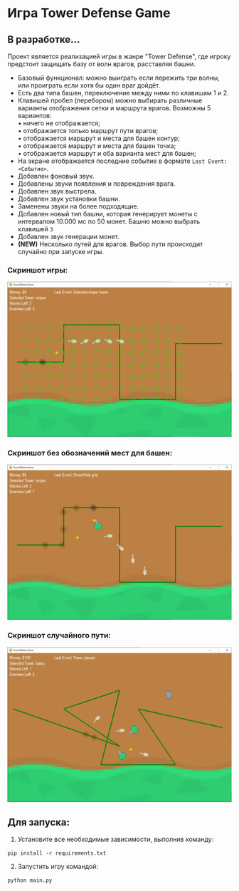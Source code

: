 # Игра Tower Defense Game
## В разработке...

Проект является реализацией игры в жанре "Tower Defense", 
где игроку предстоит защищать базу от волн врагов, расставляя башни.

- Базовый функционал: можно выиграть если пережить три волны, или проиграть если хотя бы один враг дойдёт.  
- Есть два типа башен, переключение между ними по клавишам 1 и 2.  
- Клавишей пробел (перебором) можно выбирать различные варианты отображения сетки и маршрута врагов. Возможны 5 вариантов:  
 • ничего не отображается;  
 • отображается только маршрут пути врагов;  
 • отображается маршрут и места для башен контур;  
 • отображается маршрут и места для башен точка;  
 • отображается маршрут и оба варианта мест для башен;  
- На экране отображается последние событие в формате `Last Event: <Событие>`.  
- Добавлен фоновый звук.  
- Добавлены звуки появления и повреждения врага.  
- Добавлен звук выстрела.  
- Добавлен звук установки башни.  
- Заменены звуки на более подходящие.  
- Добавлен новый тип башни, которая генерирует монеты с интервалом 
10.000 мс по 50 монет. Башню можно выбрать клавишей `3`  
- Добавлен звук генерации монет.  
- **(NEW)** Несколько путей для врагов. Выбор пути происходит случайно при запуске игры.  


### Скриншот игры:
![img01](https://github.com/Topotun77/tower_defence/blob/master/ScreenShots/n001.JPG?raw=true)
### Скриншот без обозначений мест для башен:
![img02](https://github.com/Topotun77/tower_defence/blob/master/ScreenShots/n002.JPG?raw=true)
### Скриншот случайного пути:
![img03](https://github.com/Topotun77/tower_defence/blob/master/ScreenShots/n003.JPG?raw=true)

## Для запуска:
1. Установите все необходимые зависимости, выполнив команду:  
```
pip install -r requirements.txt
```
2. Запустить игру командой:
```
python main.py
```
